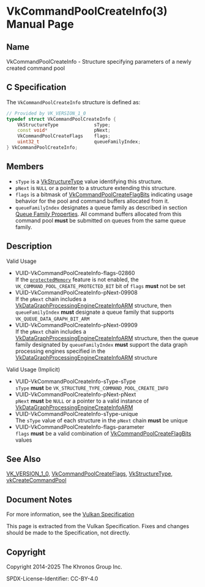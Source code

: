 # VkCommandPoolCreateInfo(3) Manual Page

## Name

VkCommandPoolCreateInfo - Structure specifying parameters of a newly created command pool



## [](#_c_specification)C Specification

The `VkCommandPoolCreateInfo` structure is defined as:

```c++
// Provided by VK_VERSION_1_0
typedef struct VkCommandPoolCreateInfo {
    VkStructureType             sType;
    const void*                 pNext;
    VkCommandPoolCreateFlags    flags;
    uint32_t                    queueFamilyIndex;
} VkCommandPoolCreateInfo;
```

## [](#_members)Members

- `sType` is a [VkStructureType](https://registry.khronos.org/vulkan/specs/latest/man/html/VkStructureType.html) value identifying this structure.
- `pNext` is `NULL` or a pointer to a structure extending this structure.
- `flags` is a bitmask of [VkCommandPoolCreateFlagBits](https://registry.khronos.org/vulkan/specs/latest/man/html/VkCommandPoolCreateFlagBits.html) indicating usage behavior for the pool and command buffers allocated from it.
- `queueFamilyIndex` designates a queue family as described in section [Queue Family Properties](https://registry.khronos.org/vulkan/specs/latest/html/vkspec.html#devsandqueues-queueprops). All command buffers allocated from this command pool **must** be submitted on queues from the same queue family.

## [](#_description)Description

Valid Usage

- [](#VUID-VkCommandPoolCreateInfo-flags-02860)VUID-VkCommandPoolCreateInfo-flags-02860  
  If the [`protectedMemory`](https://registry.khronos.org/vulkan/specs/latest/html/vkspec.html#features-protectedMemory) feature is not enabled, the `VK_COMMAND_POOL_CREATE_PROTECTED_BIT` bit of `flags` **must** not be set
- [](#VUID-VkCommandPoolCreateInfo-pNext-09908)VUID-VkCommandPoolCreateInfo-pNext-09908  
  If the `pNext` chain includes a [VkDataGraphProcessingEngineCreateInfoARM](https://registry.khronos.org/vulkan/specs/latest/man/html/VkDataGraphProcessingEngineCreateInfoARM.html) structure, then `queueFamilyIndex` **must** designate a queue family that supports `VK_QUEUE_DATA_GRAPH_BIT_ARM`
- [](#VUID-VkCommandPoolCreateInfo-pNext-09909)VUID-VkCommandPoolCreateInfo-pNext-09909  
  If the `pNext` chain includes a [VkDataGraphProcessingEngineCreateInfoARM](https://registry.khronos.org/vulkan/specs/latest/man/html/VkDataGraphProcessingEngineCreateInfoARM.html) structure, then the queue family designated by `queueFamilyIndex` **must** support the data graph processing engines specified in the [VkDataGraphProcessingEngineCreateInfoARM](https://registry.khronos.org/vulkan/specs/latest/man/html/VkDataGraphProcessingEngineCreateInfoARM.html) structure

Valid Usage (Implicit)

- [](#VUID-VkCommandPoolCreateInfo-sType-sType)VUID-VkCommandPoolCreateInfo-sType-sType  
  `sType` **must** be `VK_STRUCTURE_TYPE_COMMAND_POOL_CREATE_INFO`
- [](#VUID-VkCommandPoolCreateInfo-pNext-pNext)VUID-VkCommandPoolCreateInfo-pNext-pNext  
  `pNext` **must** be `NULL` or a pointer to a valid instance of [VkDataGraphProcessingEngineCreateInfoARM](https://registry.khronos.org/vulkan/specs/latest/man/html/VkDataGraphProcessingEngineCreateInfoARM.html)
- [](#VUID-VkCommandPoolCreateInfo-sType-unique)VUID-VkCommandPoolCreateInfo-sType-unique  
  The `sType` value of each structure in the `pNext` chain **must** be unique
- [](#VUID-VkCommandPoolCreateInfo-flags-parameter)VUID-VkCommandPoolCreateInfo-flags-parameter  
  `flags` **must** be a valid combination of [VkCommandPoolCreateFlagBits](https://registry.khronos.org/vulkan/specs/latest/man/html/VkCommandPoolCreateFlagBits.html) values

## [](#_see_also)See Also

[VK\_VERSION\_1\_0](https://registry.khronos.org/vulkan/specs/latest/man/html/VK_VERSION_1_0.html), [VkCommandPoolCreateFlags](https://registry.khronos.org/vulkan/specs/latest/man/html/VkCommandPoolCreateFlags.html), [VkStructureType](https://registry.khronos.org/vulkan/specs/latest/man/html/VkStructureType.html), [vkCreateCommandPool](https://registry.khronos.org/vulkan/specs/latest/man/html/vkCreateCommandPool.html)

## [](#_document_notes)Document Notes

For more information, see the [Vulkan Specification](https://registry.khronos.org/vulkan/specs/latest/html/vkspec.html#VkCommandPoolCreateInfo)

This page is extracted from the Vulkan Specification. Fixes and changes should be made to the Specification, not directly.

## [](#_copyright)Copyright

Copyright 2014-2025 The Khronos Group Inc.

SPDX-License-Identifier: CC-BY-4.0